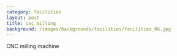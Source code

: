 ```yaml
---
category: facilities
layout: post
title: cnc milling
background: /images/backgrounds/facilities/facilities_06.jpg
---
```

CNC milling machine